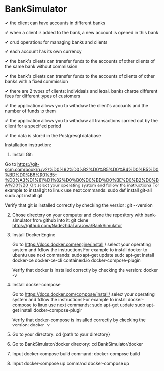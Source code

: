 # BankSimulator

✔ the client can have accounts in different banks

✔ when a client is added to the bank, a new account is opened in this bank

✔ crud operations for managing banks and clients

✔ each account has its own currency

✔ the bank's clients can transfer funds to the accounts of other clients of the same bank without commission

✔ the bank's clients can transfer funds to the accounts of clients of other banks with a fixed commission

✔ there are 2 types of clients: individuals and legal, banks charge different fees for different types of customers

✔ the application allows you to withdraw the client's accounts and the number of funds to them

✔ the application allows you to withdraw all transactions carried out by the client for a specified period

✔ the data is stored in the Postgresql database

Installation instruction:

1) Install Git:
   
  Go to https://git-scm.com/book/ru/v2/%D0%92%D0%B2%D0%B5%D0%B4%D0%B5%D0%BD%D0%B8%D0%B5-%D0%A3%D1%81%D1%82%D0%B0%D0%BD%D0%BE%D0%B2%D0%BA%D0%B0-Git select your operating system and follow the instructions
  For example to install git to linux use next commands:
     sudo dnf install git-all
     sudo apt install git

  Verify that git is installed correctly by checking the version:
     git --version

2) Chose directory on your computer and clone the repository with bank-simulator from github into it:
     git clone https://github.com/NadezhdaTarasova/BankSimulator

3) Install Docker Engine

   Go to https://docs.docker.com/engine/install / select your operating system and follow the instructions
   For example to install docker to ubuntu use next commands:
     sudo apt-get update 
     sudo apt-get install docker-ce docker-ce-cli containerd.io docker-compose-plugin

   Verify that docker is installed correctly by checking the version:
     docker -v

4) Install docker-compose 

   Go to https://docs.docker.com/compose/install/ select your operating system and follow the instructions
   For example to install docker-compose to linux use next commands:
     sudo apt-get update
     sudo apt-get install docker-compose-plugin

   Verify that docker-compose is installed correctly by checking the version:
     docker -v 

5) Go to your directory:
     cd {path to your directory}

6) Go to BankSimulator/docker directory:
     cd BankSimulator/docker 

7) Input docker-compose build command:
     docker-compose build

8) Input docker-compose up command
     docker-compose up


